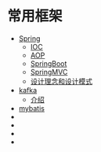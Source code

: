 # 常用框架

- [Spring](https://spring.io/)
  - [IOC]()
  - [AOP]()
  - [SpringBoot]()
  - [SpringMVC]()
  - [设计理念和设计模式](https://developer.ibm.com/zh/articles/j-lo-spring-principle/)
- [kafka](https://kafka.apachecn.org/intro.html)
  - [介绍](https://juejin.cn/post/6844903495670169607)
- [mybatis]()
- []()
- []()
- []()
- []()
